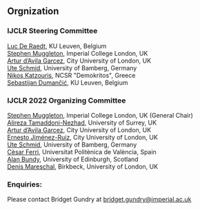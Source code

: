 ## Orgnization

### IJCLR Steering Committee

[Luc De Raedt](https://people.cs.kuleuven.be/~luc.deraedt/), KU Leuven, Belgium <br>
[Stephen Muggleton](http://wp.doc.ic.ac.uk/shm/), Imperial College London, UK <br>
[Artur d’Avila Garcez](http://www.staff.city.ac.uk/~aag/), City University of London, UK <br>
[Ute Schmid](https://www.uni-bamberg.de/en/cogsys/schmid-ute/), University of Bamberg, Germany <br>
[Nikos Katzouris](https://users.iit.demokritos.gr/~nkatz/), NCSR "Demokritos", Greece <br>
[Sebastijan Dumančić](https://sebdumancic.github.io/), KU Leuven, Belgium <br>

### IJCLR 2022 Organizing Committee

[Stephen Muggleton](http://wp.doc.ic.ac.uk/shm/), Imperial College London, UK (General Chair) <br>
[Alireza Tamaddoni-Nezhad](https://www.imperial.ac.uk/people/a.tamaddoni-nezhad), University of Surrey, UK <br>
[Artur d’Avila Garcez](http://www.staff.city.ac.uk/~aag/), City University of London, UK <br>
[Ernesto Jiménez-Ruiz](https://www.city.ac.uk/about/people/academics/ernesto-jimenez-ruiz), City University of London, UK <br>
[Ute Schmid](https://www.uni-bamberg.de/en/cogsys/schmid-ute/), University of Bamberg, Germany <br>
[Cèsar Ferri](http://users.dsic.upv.es/~cferri/), Universitat Politènica de València, Spain <br>
[Alan Bundy](https://www.inf.ed.ac.uk/people/staff/Alan_Bundy.html), University of Edinburgh, Scotland <br>
[Denis Mareschal](https://cbcd.bbk.ac.uk/people/scientificstaff/denis-mareschal), Birkbeck, University of London, UK <br>

### Enquiries:

Please contact Bridget Gundry at [bridget.gundry@imperial.ac.uk](mailto:bridget.gundry@imperial.ac.uk)
